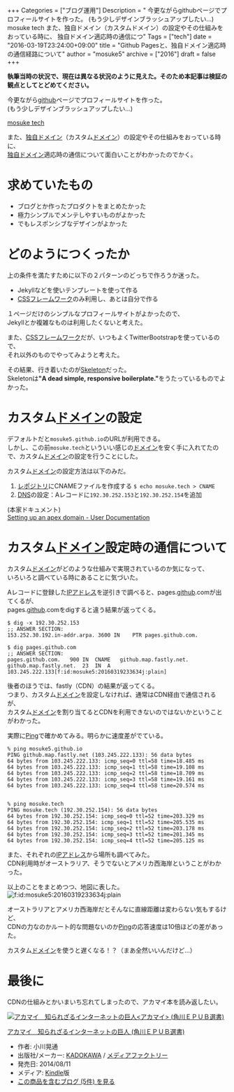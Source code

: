 +++
Categories = ["ブログ運用"]
Description = " 今更ながらgithubページでプロフィールサイトを作った。 (もう少しデザインブラッシュアップしたい…)  mosuke tech  また、独自ドメイン（カスタムドメイン）の設定やその仕組みをおっている時に、 独自ドメイン適応時の通信につ"
Tags = ["tech"]
date = "2016-03-19T23:24:00+09:00"
title = "Github Pagesと、独自ドメイン適応時の通信経路について"
author = "mosuke5"
archive = ["2016"]
draft = false
+++

<body>
<p><strong>執筆当時の状況で、現在は異なる状況のように見えた。そのため本記事は検証の観点としてとどめてください。</strong></p>

<p>今更ながら<a class="keyword" href="http://d.hatena.ne.jp/keyword/github">github</a>ページでプロフィールサイトを作った。<br>
(もう少しデザインブラッシュアップしたい…)</p>

<p><a href="http://mosuke.tech/">mosuke tech</a></p>

<p>また、<a class="keyword" href="http://d.hatena.ne.jp/keyword/%C6%C8%BC%AB%A5%C9%A5%E1%A5%A4%A5%F3">独自ドメイン</a>（カスタム<a class="keyword" href="http://d.hatena.ne.jp/keyword/%A5%C9%A5%E1%A5%A4%A5%F3">ドメイン</a>）の設定やその仕組みをおっている時に、<br>
<a class="keyword" href="http://d.hatena.ne.jp/keyword/%C6%C8%BC%AB%A5%C9%A5%E1%A5%A4%A5%F3">独自ドメイン</a>適応時の通信について面白いことがわかったのでかく。</p>

<h1>求めていたもの</h1>

<ul>
<li>ブログとか作ったプロダクトをまとめたかった</li>
<li>極力シンプルでメンテしやすいものがよかった</li>
<li>でもレスポンシブなデザインがよかった</li>
</ul>


<h1>どのようにつくったか</h1>

<p>上の条件を満たすために以下の２パターンのどっちで作ろうか迷った。</p>

<ul>
<li>Jekyllなどを使いテンプレートを使って作る</li>
<li>
<a class="keyword" href="http://d.hatena.ne.jp/keyword/CSS">CSS</a><a class="keyword" href="http://d.hatena.ne.jp/keyword/%A5%D5%A5%EC%A1%BC%A5%E0%A5%EF%A1%BC%A5%AF">フレームワーク</a>のみ利用し、あとは自分で作る</li>
</ul>


<p>１ページだけのシンプルなプロフィールサイトがよかったので、<br>
Jekyllとか複雑なものは利用したくないと考えた。</p>

<p>また、<a class="keyword" href="http://d.hatena.ne.jp/keyword/CSS">CSS</a><a class="keyword" href="http://d.hatena.ne.jp/keyword/%A5%D5%A5%EC%A1%BC%A5%E0%A5%EF%A1%BC%A5%AF">フレームワーク</a>だが、いつもよくTwitterBootstrapを使っているので、<br>
それ以外のものでやってみようと考えた。</p>

<p>その結果、行き着いたのが<a href="http://getskeleton.com/">Skeleton</a>だった。<br>
Skeletonは<b>"A dead simple, responsive boilerplate."</b>をうたっているものでよかった。</p>

<h1>カスタム<a class="keyword" href="http://d.hatena.ne.jp/keyword/%A5%C9%A5%E1%A5%A4%A5%F3">ドメイン</a>の設定</h1>

<p>デフォルトだと<code>mosuke5.github.io</code>のURLが利用できる。<br>
しかし、この前<code>mosuke.tech</code>といういい感じの<a class="keyword" href="http://d.hatena.ne.jp/keyword/%A5%C9%A5%E1%A5%A4%A5%F3">ドメイン</a>を安く手に入れてたので、カスタム<a class="keyword" href="http://d.hatena.ne.jp/keyword/%A5%C9%A5%E1%A5%A4%A5%F3">ドメイン</a>の設定を行うことにした。</p>

<p>カスタム<a class="keyword" href="http://d.hatena.ne.jp/keyword/%A5%C9%A5%E1%A5%A4%A5%F3">ドメイン</a>の設定方法は以下のみだ。</p>

<ol>
<li>
<a class="keyword" href="http://d.hatena.ne.jp/keyword/%A5%EC%A5%DD%A5%B8%A5%C8%A5%EA">レポジトリ</a>にCNAMEファイルを作成する <code>$ echo mosuke.tech &gt; CNAME</code>
</li>
<li>
<a class="keyword" href="http://d.hatena.ne.jp/keyword/DNS">DNS</a>の設定：Aレコードに<code>192.30.252.153</code>と<code>192.30.252.154</code>を追加</li>
</ol>


<p>(本家ドキュメント)<br>
<a href="https://help.github.com/articles/setting-up-an-apex-domain/">Setting up an apex domain - User Documentation</a></p>

<h1>カスタム<a class="keyword" href="http://d.hatena.ne.jp/keyword/%A5%C9%A5%E1%A5%A4%A5%F3">ドメイン</a>設定時の通信について</h1>

<p>カスタム<a class="keyword" href="http://d.hatena.ne.jp/keyword/%A5%C9%A5%E1%A5%A4%A5%F3">ドメイン</a>がどのような仕組みで実現されているのか気になって、<br>
いろいろと調べている時にあることに気づいた。</p>

<p>Aレコードに登録した<a class="keyword" href="http://d.hatena.ne.jp/keyword/IP%A5%A2%A5%C9%A5%EC%A5%B9">IPアドレス</a>を逆引きで調べると、pages.<a class="keyword" href="http://d.hatena.ne.jp/keyword/github">github</a>.comが出てくるが、<br>
pages.<a class="keyword" href="http://d.hatena.ne.jp/keyword/github">github</a>.comをdigすると違う結果が返ってくる。</p>

```text
$ dig -x 192.30.252.153
;; ANSWER SECTION:
153.252.30.192.in-addr.arpa. 3600 IN    PTR pages.github.com.

$ dig pages.github.com
;; ANSWER SECTION:
pages.github.com.   900 IN  CNAME   github.map.fastly.net.
github.map.fastly.net.  23  IN  A   103.245.222.133[f:id:mosuke5:20160319233634j:plain] 
```


<p>後者のほうでは、fastly（CDN）の結果が返ってくる。<br>
つまり、カスタム<a class="keyword" href="http://d.hatena.ne.jp/keyword/%A5%C9%A5%E1%A5%A4%A5%F3">ドメイン</a>を設定しなければ、通常はCDN経由で通信されるが、<br>
カスタム<a class="keyword" href="http://d.hatena.ne.jp/keyword/%A5%C9%A5%E1%A5%A4%A5%F3">ドメイン</a>を割り当てるとCDNを利用できないのではないかということがわかった。</p>

<p>実際に<a class="keyword" href="http://d.hatena.ne.jp/keyword/Ping">Ping</a>で確かめてみる。明らかに速度差がでている。</p>

```text
% ping mosuke5.github.io
PING github.map.fastly.net (103.245.222.133): 56 data bytes
64 bytes from 103.245.222.133: icmp_seq=0 ttl=58 time=18.485 ms
64 bytes from 103.245.222.133: icmp_seq=1 ttl=58 time=19.108 ms
64 bytes from 103.245.222.133: icmp_seq=2 ttl=58 time=18.709 ms
64 bytes from 103.245.222.133: icmp_seq=3 ttl=58 time=19.161 ms
64 bytes from 103.245.222.133: icmp_seq=4 ttl=58 time=20.574 ms


% ping mosuke.tech
PING mosuke.tech (192.30.252.154): 56 data bytes
64 bytes from 192.30.252.154: icmp_seq=0 ttl=52 time=203.329 ms
64 bytes from 192.30.252.154: icmp_seq=1 ttl=52 time=205.535 ms
64 bytes from 192.30.252.154: icmp_seq=2 ttl=52 time=203.178 ms
64 bytes from 192.30.252.154: icmp_seq=3 ttl=52 time=201.345 ms
64 bytes from 192.30.252.154: icmp_seq=4 ttl=52 time=205.125 ms 
```


<p>また、それぞれの<a class="keyword" href="http://d.hatena.ne.jp/keyword/IP%A5%A2%A5%C9%A5%EC%A5%B9">IPアドレス</a>から場所も調べてみた。<br>
CDN利用時がオーストラリア、そうでないとアメリカ西海岸ということがわかった。

<p>以上のことをまとめつつ、地図に表した。
<span itemscope itemtype="http://schema.org/Photograph"><img src="https://cdn-ak.f.st-hatena.com/images/fotolife/m/mosuke5/20160319/20160319233634.jpg" alt="f:id:mosuke5:20160319233634j:plain" title="f:id:mosuke5:20160319233634j:plain" class="hatena-fotolife" itemprop="image"></span></p>

<p>オーストラリアとアメリカ西海岸だとそんなに直線距離は変わらない気もするけど、<br>
CDNの力なのかルート的な問題ないのか<a class="keyword" href="http://d.hatena.ne.jp/keyword/Ping">Ping</a>の応答速度は10倍ほどの差があった。</p>

<p>カスタム<a class="keyword" href="http://d.hatena.ne.jp/keyword/%A5%C9%A5%E1%A5%A4%A5%F3">ドメイン</a>を使うと遅くなる！？（まあ全然いいんだけど…）</p>

<h1>最後に</h1>

<p>CDNの仕組みとかいまいち忘れてしまったので、アカマイ本を読み返したい。</p>

<p></p>
<div class="hatena-asin-detail">
<a href="http://www.amazon.co.jp/exec/obidos/ASIN/B00MIFE3BC/hatena-blog-22/"><img src="http://ecx.images-amazon.com/images/I/51T4L8K2yLL._SL160_.jpg" class="hatena-asin-detail-image" alt="アカマイ　知られざるインターネットの巨人&lt;アカマイ&gt; (角川ＥＰＵＢ選書)" title="アカマイ　知られざるインターネットの巨人&lt;アカマイ&gt; (角川ＥＰＵＢ選書)"></a><div class="hatena-asin-detail-info">
<p class="hatena-asin-detail-title"><a href="http://www.amazon.co.jp/exec/obidos/ASIN/B00MIFE3BC/hatena-blog-22/">アカマイ　知られざるインターネットの巨人 (角川ＥＰＵＢ選書)</a></p>
<ul>
<li>
<span class="hatena-asin-detail-label">作者:</span> 小川晃通</li>
<li>
<span class="hatena-asin-detail-label">出版社/メーカー:</span> <a class="keyword" href="http://d.hatena.ne.jp/keyword/KADOKAWA">KADOKAWA</a> / <a class="keyword" href="http://d.hatena.ne.jp/keyword/%A5%E1%A5%C7%A5%A3%A5%A2%A5%D5%A5%A1%A5%AF%A5%C8%A5%EA%A1%BC">メディアファクトリー</a>
</li>
<li>
<span class="hatena-asin-detail-label">発売日:</span> 2014/08/11</li>
<li>
<span class="hatena-asin-detail-label">メディア:</span> <a class="keyword" href="http://d.hatena.ne.jp/keyword/Kindle">Kindle</a>版</li>
<li><a href="http://d.hatena.ne.jp/asin/B00MIFE3BC/hatena-blog-22" target="_blank">この商品を含むブログ (5件) を見る</a></li>
</ul>
</div>
<div class="hatena-asin-detail-foot"></div>
</div>
</body>
